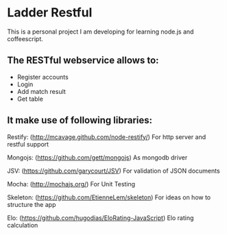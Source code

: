 Ladder Restful
===============

This is a personal project I am developing for learning node.js and coffeescript. 

The RESTful webservice allows to:
-------------------------------
* Register accounts
* Login
* Add match result
* Get table

It make use of following libraries:
--------------------------------------
 Restify: (http://mcavage.github.com/node-restify/)
For http server and restful support

 Mongojs: (https://github.com/gett/mongojs)
As mongodb driver

 JSV: (https://github.com/garycourt/JSV)
For validation of JSON documents

 Mocha: (http://mochajs.org/)
For Unit Testing

 Skeleton: (https://github.com/EtienneLem/skeleton)
For ideas on how to structure the app

 Elo: (https://github.com/hugodias/EloRating-JavaScript)
Elo rating calculation
